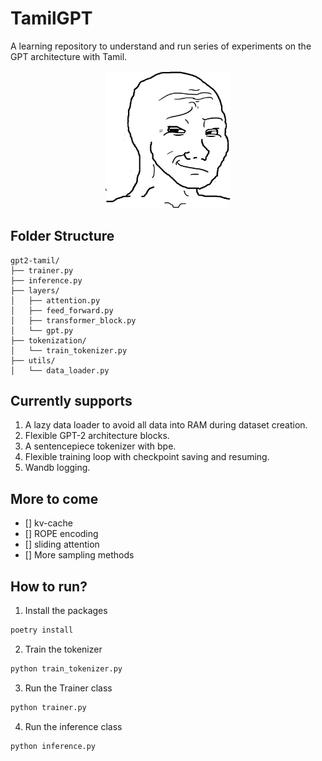 # TamilGPT 

A learning repository to understand and run series of experiments on the GPT architecture with Tamil.

<p align=center><img src="assets/cover.jpg" width="200px"></p>


## Folder Structure

```
gpt2-tamil/
├── trainer.py
├── inference.py
├── layers/
│   ├── attention.py
│   ├── feed_forward.py
│   ├── transformer_block.py
│   └── gpt.py
├── tokenization/
│   └── train_tokenizer.py
├── utils/
│   └── data_loader.py
```


## Currently supports

1. A lazy data loader to avoid all data into RAM during dataset creation.
2. Flexible GPT-2 architecture blocks.
3. A sentencepiece tokenizer with bpe.
4. Flexible training loop with checkpoint saving and resuming.
5. Wandb logging.

## More to come

- [] kv-cache
- [] ROPE encoding
- [] sliding attention
- [] More sampling methods

## How to run?

1. Install the packages

```bash
poetry install
```

2. Train the tokenizer

```bash
python train_tokenizer.py
```

3. Run the Trainer class

```bash
python trainer.py
```

4. Run the inference class

```
python inference.py
```
